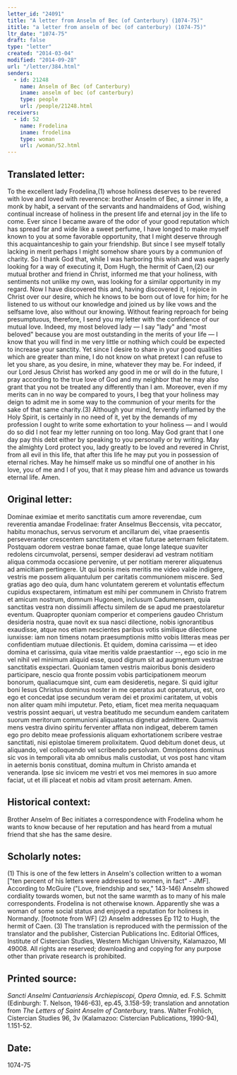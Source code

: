 ```yaml
---
letter_id: "24091"
title: "A letter from Anselm of Bec (of Canterbury) (1074-75)"
ititle: "a letter from anselm of bec (of canterbury) (1074-75)"
ltr_date: "1074-75"
draft: false
type: "letter"
created: "2014-03-04"
modified: "2014-09-28"
url: "/letter/384.html"
senders:
  - id: 21248
    name: Anselm of Bec (of Canterbury)
    iname: anselm of bec (of canterbury)
    type: people
    url: /people/21248.html
receivers:
  - id: 52
    name: Frodelina
    iname: frodelina
    type: woman
    url: /woman/52.html
---
```

<h2> Translated letter:</h2>To the excellent lady Frodelina,(1) whose holiness deserves to be revered with love and loved with reverence: brother Anselm of Bec, a sinner in life, a monk by habit, a servant of the servants and handmaidens of God, wishing continual increase of holiness in the present life and eternal joy in the life to come.
Ever since I became aware of the odor of your good reputation which has spread far and wide like a sweet perfume, I have longed to make myself known to you at some favorable opportunity, that I might deserve through this acquaintanceship to gain your friendship. But since I see myself totally lacking in merit perhaps I might somehow share yours by a communion of charity. So I thank God
that, while I was harboring this wish and was eagerly looking for a way of executing it, Dom Hugh, the hermit of Caen,(2) our mutual brother and friend in Christ, informed me that your holiness, with sentiments not unlike my own,
was looking for a similar opportunity in my regard. Now I have discovered this and, having discovered it, I rejoice in Christ over our desire, which he knows to be born out of love for him; for he listened to us without our knowledge
and joined us by like vows and the selfsame love, also without our knowing. Without fearing reproach for being presumptuous, therefore, I send you my letter with the confidence of our mutual love.
Indeed, my most beloved lady — I say "lady" and "most beloved" because you are most outstanding in the merits of your life — I know that you will find in me very little or nothing which could be expected to increase your sanctity. Yet since I desire to share in your good qualities which are greater than mine, I do not know on what pretext I can refuse to let you share, as you desire, in mine, whatever they may be. For indeed, if our Lord Jesus Christ has worked any good in me or will do in the future, I pray according to the true love of God and my neighbor that he may also grant that you not be treated any differently than I am. Moreover, even if my merits can in no way be compared to yours, I beg that your holiness may deign to admit me in some way to the communion of your merits for the sake of that same charity.(3)
Although your mind, fervently inflamed by the Holy Spirit, is certainly in no need of it, yet by the demands of my profession I ought to write some exhortation to your holiness — and I would do so did I not fear my letter running on too Iong. May God grant that I one day pay this debt either by speaking to you personally or by writing. May the almighty Lord protect you, lady greatly to be loved and revered in Christ, from all evil in this life, that after this life he may put you in possession of eternal riches. May he himself make us so mindful one of another in his love, you of me and I of you, that it may please him and advance us towards eternal life. Amen.
<h2 class="mt-4"> Original letter:</h2>Dominae eximiae et merito sanctitatis cum amore reverendae, cum reverentia amandae Frodelinae: frater Anselmus Beccensis, vita peccator, habitu monachus, servus servorum et ancillarum dei, vitae praesentis perseveranter crescentem sanctitatem et vitae futurae aeternam felicitatem.
Postquam odorem vestrae bonae famae, quae longe lateque suaviter redolens circumvolat, persensi, semper desideravi ad vestram notitiam aliqua commoda occasione pervenire, ut per notitiam mererer aliquatenus ad amicitiam pertingere. Ut qui bonis meis meritis me video valde indigere, vestris me possem aliquantulum per caritatis communionem miscere. Sed gratias ago deo quia, dum hanc voluntatem gererem et voluntatis effectum cupidus exspectarem, intimatum est mihi per communem in Christo fratrem et amicum nostrum, domnum Hugonem, inclusum Cadumensem, quia sanctitas vestra non dissimili affectu similem de se apud me praestolaretur eventum. Quapropter quoniam comperior et comperiens gaudeo Christum desideria nostra, quae novit ex sua nasci dilectione, nobis ignorantibus exaudisse, atque nos etiam nescientes paribus votis similique dilectione iunxisse:  iam non timens notam praesumptionis mitto vobis litteras meas per confidentiam mutuae dilectionis.
Et quidem, domina carissima — et ideo domina et carissima, quia vitae meritis valde praestantior --, ego scio in me vel nihil vel minimum aliquid esse, quod dignum sit ad augmentum vestrae sanctitatis exspectari. Quoniam tamen vestris maioribus bonis desidero participare, nescio qua fronte possim vobis participationem meorum bonorum, qualiacumque sint, cum eam desideretis, negare. Si quid igitur boni Iesus Christus dominus noster in me operatus aut operaturus, est, oro ego et concedat ipse secundum veram dei et proximi caritatem, ut vobis non aliter quam mihi imputetur. Peto, etiam, ficet mea merita nequaquam vestris possint aequari, ut vestra beatitudo me secundum eandem caritatem suorum meritorum communioni aliquatenus dignetur admittere.
Quamvis mens vestra divino spiritu ferventer afflata non indigeat, deberem tamen ego pro debito meae professionis aliquam exhortationem scribere vestrae sanctitati, nisi epistolae timerem prolixitatem. Quod debitum donet deus, ut aliquando, vel colloquendo vel scribendo persolvam. Omnipotens dominus sic vos in temporali vita ab omnibus malis custodiat, ut vos post hanc vitam in aeternis bonis constituat, domina multum in Christo amanda et veneranda. lpse sic invicem me vestri et vos mei memores in suo amore faciat, ut et illi placeat et nobis ad vitam prosit aeternam. Amen.
<h2 class="mt-4"> Historical context:</h2>Brother Anselm of Bec initiates a correspondence with Frodelina whom he wants to know because of her reputation and has heard from a mutual friend that she has the same desire.
<h2 class="mt-4"> Scholarly notes:</h2>(1) This is one of the few letters in Anselm's collection written to a woman ["ten percent of his letters were addressed to women, in fact" - JMF]. According to McGuire ("Love, friendship and sex," 143-146) Anselm showed cordiality towards women, but not the same warmth as to many of his male correspondents. Frodelina is not otherwise known. Apparently she was a woman of some social status and enjoyed a reputation for holiness in Normandy. [footnote from WF]
(2) Anselm addresses Ep 112 to Hugh, the hermit of Caen.
(3) The translation is reproduced with the permission of the translator and the publisher, Cistercian Publications Inc. Editorial Offices, Institute of Cistercian Studies, Western Michigan University, Kalamazoo, MI 49008.  All rights are reserved; downloading and copying for any purpose other than private research is prohibited.
<h2 class="mt-4"> Printed source:</h2><p><em>Sancti Anselmi Cantuariensis Archiepiscopi, Opera Omnia</em>, ed. F.S. Schmitt (Edinburgh: T. Nelson, 1946-63), ep.45, 3.158-59; translation and annotation from <em>The Letters of Saint Anselm of Canterbury,</em> trans. Walter Frohlich, Cistercian Studies 96, 3v (Kalamazoo: Cistercian Publications, 1990-94), 1.151-52.</p><h2 class="mt-4"> Date:</h2>1074-75